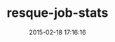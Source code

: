 ---
layout: post
title:  "resque-job-stats"
repo:   "alanpeabody/resque-job-stats"
date:   2015-02-18 17:16:16
gemurl: http://github.com/alanpeabody/resque-job-stats
---